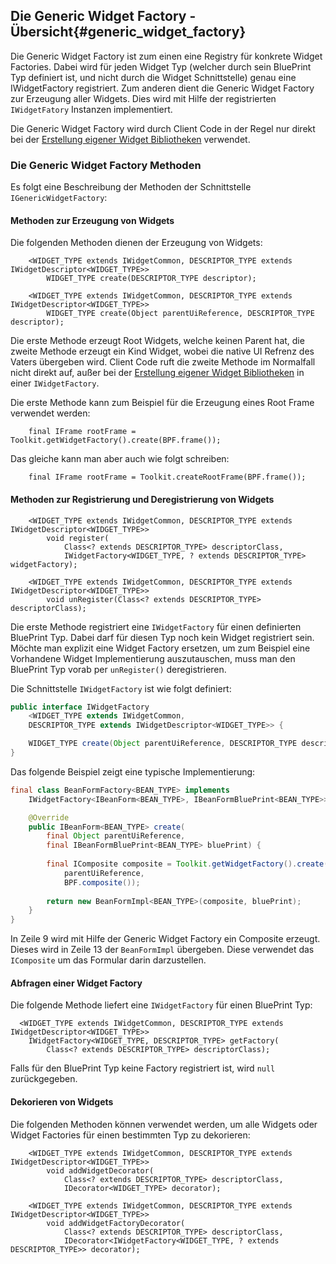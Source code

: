 ## Die Generic Widget Factory - Übersicht{#generic_widget_factory}

Die Generic Widget Factory ist zum einen eine Registry für konkrete Widget Factories. Dabei wird für jeden Widget Typ (welcher durch sein BluePrint Typ definiert ist, und nicht durch die Widget Schnittstelle) genau eine IWidgetFactory registriert. Zum anderen dient die Generic Widget Factory zur Erzeugung aller Widgets. Dies wird mit Hilfe der registrierten `IWidgetFatory` Instanzen implementiert. 

Die Generic Widget Factory wird durch Client Code in der Regel nur direkt bei der [Erstellung eigener Widget Bibliotheken](#custom_widget_libraries) verwendet.  


### Die Generic Widget Factory Methoden

Es folgt eine Beschreibung der Methoden der Schnittstelle `IGenericWidgetFactory`:


#### Methoden zur Erzeugung von Widgets

Die folgenden Methoden dienen der Erzeugung von Widgets:

~~~
    <WIDGET_TYPE extends IWidgetCommon, DESCRIPTOR_TYPE extends IWidgetDescriptor<WIDGET_TYPE>> 
		WIDGET_TYPE create(DESCRIPTOR_TYPE descriptor);

    <WIDGET_TYPE extends IWidgetCommon, DESCRIPTOR_TYPE extends IWidgetDescriptor<WIDGET_TYPE>> 
		WIDGET_TYPE create(Object parentUiReference, DESCRIPTOR_TYPE descriptor);
~~~

Die erste Methode erzeugt Root Widgets, welche keinen Parent hat, die zweite Methode erzeugt ein Kind Widget, wobei die native UI Refrenz des Vaters übergeben wird. Client Code ruft die zweite Methode im Normalfall nicht direkt auf, außer bei der [Erstellung eigener Widget Bibliotheken](#custom_widget_libraries) in einer `IWidgetFactory`.


Die erste Methode kann zum Beispiel für die Erzeugung eines Root Frame verwendet werden:

~~~
	final IFrame rootFrame = Toolkit.getWidgetFactory().create(BPF.frame());
~~~

Das gleiche kann man aber auch wie folgt schreiben:

~~~
	final IFrame rootFrame = Toolkit.createRootFrame(BPF.frame());
~~~

#### Methoden zur Registrierung und Deregistrierung von Widgets

~~~
    <WIDGET_TYPE extends IWidgetCommon, DESCRIPTOR_TYPE extends IWidgetDescriptor<WIDGET_TYPE>> 
		void register(
			Class<? extends DESCRIPTOR_TYPE> descriptorClass,
			IWidgetFactory<WIDGET_TYPE, ? extends DESCRIPTOR_TYPE> widgetFactory);

    <WIDGET_TYPE extends IWidgetCommon, DESCRIPTOR_TYPE extends IWidgetDescriptor<WIDGET_TYPE>> 
		void unRegister(Class<? extends DESCRIPTOR_TYPE> descriptorClass);
~~~

Die erste Methode registriert eine `IWidgetFactory` für einen definierten BluePrint Typ. Dabei darf für diesen Typ noch kein Widget registriert sein. Möchte man explizit eine Widget Factory ersetzen, um zum Beispiel eine Vorhandene Widget Implementierung auszutauschen, muss man den BluePrint Typ vorab per `unRegister()` deregistrieren.

Die Schnittstelle `IWidgetFactory` ist wie folgt definiert:

~~~{.java .numberLines startFrom="1"}
public interface IWidgetFactory
	<WIDGET_TYPE extends IWidgetCommon,
	DESCRIPTOR_TYPE extends IWidgetDescriptor<WIDGET_TYPE>> {

    WIDGET_TYPE create(Object parentUiReference, DESCRIPTOR_TYPE descriptor);
}
~~~

Das folgende Beispiel zeigt eine typische Implementierung:

~~~{.java .numberLines startFrom="1"}
final class BeanFormFactory<BEAN_TYPE> implements 
	IWidgetFactory<IBeanForm<BEAN_TYPE>, IBeanFormBluePrint<BEAN_TYPE>> {

	@Override
	public IBeanForm<BEAN_TYPE> create(
		final Object parentUiReference, 
		final IBeanFormBluePrint<BEAN_TYPE> bluePrint) {
		
		final IComposite composite = Toolkit.getWidgetFactory().create(
			parentUiReference, 
			BPF.composite());
		
		return new BeanFormImpl<BEAN_TYPE>(composite, bluePrint);
	}
}
~~~

In Zeile 9 wird mit Hilfe der Generic Widget Factory ein Composite erzeugt. Dieses wird in Zeile 13 der `BeanFormImpl` übergeben. Diese verwendet das `IComposite` um das Formular darin darzustellen.


#### Abfragen einer Widget Factory

Die folgende Methode liefert eine `IWidgetFactory` für einen BluePrint Typ:

~~~
  <WIDGET_TYPE extends IWidgetCommon, DESCRIPTOR_TYPE extends IWidgetDescriptor<WIDGET_TYPE>> 
	IWidgetFactory<WIDGET_TYPE, DESCRIPTOR_TYPE> getFactory(
		Class<? extends DESCRIPTOR_TYPE> descriptorClass);
~~~

Falls für den BluePrint Typ keine Factory registriert ist, wird `null` zurückgegeben.


#### Dekorieren von Widgets

Die folgenden Methoden können verwendet werden, um alle Widgets oder Widget Factories für einen bestimmten Typ zu dekorieren:

~~~
	<WIDGET_TYPE extends IWidgetCommon, DESCRIPTOR_TYPE extends IWidgetDescriptor<WIDGET_TYPE>> 
		void addWidgetDecorator(
			Class<? extends DESCRIPTOR_TYPE> descriptorClass,
			IDecorator<WIDGET_TYPE> decorator);

    <WIDGET_TYPE extends IWidgetCommon, DESCRIPTOR_TYPE extends IWidgetDescriptor<WIDGET_TYPE>> 
		void addWidgetFactoryDecorator(
			Class<? extends DESCRIPTOR_TYPE> descriptorClass,
			IDecorator<IWidgetFactory<WIDGET_TYPE, ? extends DESCRIPTOR_TYPE>> decorator);
~~~